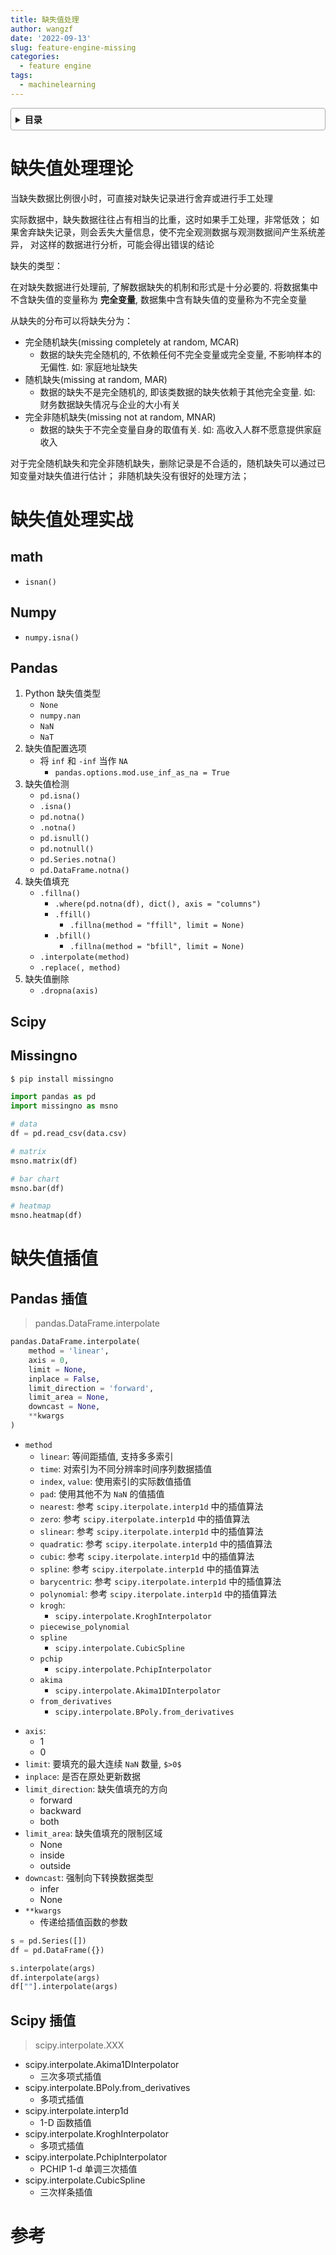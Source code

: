 ```yaml
---
title: 缺失值处理
author: wangzf
date: '2022-09-13'
slug: feature-engine-missing
categories:
  - feature engine
tags:
  - machinelearning
---
```


<style>
details {
    border: 1px solid #aaa;
    border-radius: 4px;
    padding: .5em .5em 0;
}
summary {
    font-weight: bold;
    margin: -.5em -.5em 0;
    padding: .5em;
}
details[open] {
    padding: .5em;
}
details[open] summary {
    border-bottom: 1px solid #aaa;
    margin-bottom: .5em;
}
img {
    pointer-events: none;
}
</style>

<details><summary>目录</summary><p>

- [缺失值处理理论](#缺失值处理理论)
- [缺失值处理实战](#缺失值处理实战)
  - [math](#math)
  - [Numpy](#numpy)
  - [Pandas](#pandas)
  - [Scipy](#scipy)
  - [Missingno](#missingno)
- [缺失值插值](#缺失值插值)
  - [Pandas 插值](#pandas-插值)
  - [Scipy 插值](#scipy-插值)
- [参考](#参考)
</p></details><p></p>

# 缺失值处理理论

当缺失数据比例很小时，可直接对缺失记录进行舍弃或进行手工处理

实际数据中，缺失数据往往占有相当的比重，这时如果手工处理，非常低效；
如果舍弃缺失记录，则会丢失大量信息，使不完全观测数据与观测数据间产生系统差异，
对这样的数据进行分析，可能会得出错误的结论

缺失的类型：

在对缺失数据进行处理前, 了解数据缺失的机制和形式是十分必要的. 
将数据集中不含缺失值的变量称为 **完全变量**, 数据集中含有缺失值的变量称为不完全变量 

从缺失的分布可以将缺失分为：

* 完全随机缺失(missing completely at random, MCAR)
    - 数据的缺失完全随机的, 不依赖任何不完全变量或完全变量, 不影响样本的无偏性. 如: 家庭地址缺失
* 随机缺失(missing at random, MAR)
    - 数据的缺失不是完全随机的, 即该类数据的缺失依赖于其他完全变量. 如: 财务数据缺失情况与企业的大小有关
* 完全非随机缺失(missing not at random, MNAR)
    - 数据的缺失于不完全变量自身的取值有关. 如: 高收入人群不愿意提供家庭收入

对于完全随机缺失和完全非随机缺失，删除记录是不合适的，随机缺失可以通过已知变量对缺失值进行估计；
非随机缺失没有很好的处理方法；

# 缺失值处理实战

## math

* `isnan()`

## Numpy

* `numpy.isna()`

## Pandas

1. Python 缺失值类型
    - `None`
    - `numpy.nan`
    - `NaN`
    - `NaT`
2. 缺失值配置选项
    - 将 `inf` 和 `-inf` 当作 `NA`
        - `pandas.options.mod.use_inf_as_na = True`
3. 缺失值检测
    - `pd.isna()`
    - `.isna()`
    - `pd.notna()`
    - `.notna()`
    - `pd.isnull()`
    - `pd.notnull()`
    - `pd.Series.notna()`
    - `pd.DataFrame.notna()`
4. 缺失值填充
    - `.fillna()`
       - `.where(pd.notna(df), dict(), axis = "columns")`
       - `.ffill()`
          - `.fillna(method = "ffill", limit = None)`
       - `.bfill()`
          - `.fillna(method = "bfill", limit = None)`
    - `.interpolate(method)`
    - `.replace(, method)`
5. 缺失值删除
    - `.dropna(axis)`

## Scipy


## Missingno

```bash
$ pip install missingno
```

```python
import pandas as pd
import missingno as msno

# data
df = pd.read_csv(data.csv)

# matrix
msno.matrix(df)

# bar chart
msno.bar(df)

# heatmap
msno.heatmap(df)
```








# 缺失值插值

## Pandas 插值

> pandas.DataFrame.interpolate

```python
pandas.DataFrame.interpolate(
    method = 'linear', 
    axis = 0, 
    limit = None, 
    inplace = False, 
    limit_direction = 'forward', 
    limit_area = None, 
    downcast = None, 
    **kwargs
)
```

* `method`
   - `linear`: 等间距插值, 支持多多索引
   - `time`: 对索引为不同分辨率时间序列数据插值
   - `index`, `value`: 使用索引的实际数值插值
   - `pad`: 使用其他不为 `NaN` 的值插值
   - `nearest`: 参考 `scipy.iterpolate.interp1d` 中的插值算法
   - `zero`: 参考 `scipy.iterpolate.interp1d` 中的插值算法
   - `slinear`: 参考 `scipy.iterpolate.interp1d` 中的插值算法
   - `quadratic`: 参考 `scipy.iterpolate.interp1d` 中的插值算法
   - `cubic`: 参考 `scipy.iterpolate.interp1d` 中的插值算法
   - `spline`: 参考 `scipy.iterpolate.interp1d` 中的插值算法
   - `barycentric`: 参考 `scipy.iterpolate.interp1d` 中的插值算法
   - `polynomial`: 参考 `scipy.iterpolate.interp1d` 中的插值算法
   - `krogh`:
      - `scipy.interpolate.KroghInterpolator`
   - `piecewise_polynomial`
   - `spline`
      - `scipy.interpolate.CubicSpline`
   - `pchip`
      - `scipy.interpolate.PchipInterpolator`
   - `akima`
      - `scipy.interpolate.Akima1DInterpolator`
   - `from_derivatives`
      - `scipy.interpolate.BPoly.from_derivatives`
- `axis`:
   - 1
   - 0
- `limit`: 要填充的最大连续 `NaN` 数量, `$>0$`
- `inplace`: 是否在原处更新数据
- `limit_direction`: 缺失值填充的方向
   - forward
   - backward
   - both
- `limit_area`: 缺失值填充的限制区域
   - None
   - inside
   - outside
- `downcast`: 强制向下转换数据类型
   - infer
   - None
- `**kwargs`
   - 传递给插值函数的参数

```python
s = pd.Series([])
df = pd.DataFrame({})

s.interpolate(args)
df.interpolate(args)
df[""].interpolate(args)
```

## Scipy 插值

> scipy.interpolate.XXX

- scipy.interpolate.Akima1DInterpolator
   - 三次多项式插值
- scipy.interpolate.BPoly.from_derivatives
   - 多项式插值
- scipy.interpolate.interp1d
   - 1-D 函数插值
- scipy.interpolate.KroghInterpolator
   - 多项式插值
- scipy.interpolate.PchipInterpolator
   - PCHIP 1-d 单调三次插值
- scipy.interpolate.CubicSpline
   - 三次样条插值

# 参考
